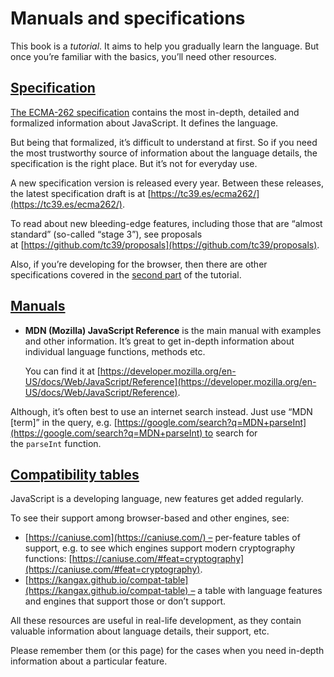 # Manuals and specifications

This book is a _tutorial_. It aims to help you gradually learn the language. But once you’re familiar with the basics, you’ll need other resources.

## [Specification](https://javascript.info/manuals-specifications#specification)

[The ECMA-262 specification](https://www.ecma-international.org/publications/standards/Ecma-262.htm) contains the most in-depth, detailed and formalized information about JavaScript. It defines the language.

But being that formalized, it’s difficult to understand at first. So if you need the most trustworthy source of information about the language details, the specification is the right place. But it’s not for everyday use.

A new specification version is released every year. Between these releases, the latest specification draft is at [https://tc39.es/ecma262/](https://tc39.es/ecma262/).

To read about new bleeding-edge features, including those that are “almost standard” (so-called “stage 3”), see proposals at [https://github.com/tc39/proposals](https://github.com/tc39/proposals).

Also, if you’re developing for the browser, then there are other specifications covered in the [second part](https://javascript.info/browser-environment) of the tutorial.

## [Manuals](https://javascript.info/manuals-specifications#manuals)

- **MDN (Mozilla) JavaScript Reference** is the main manual with examples and other information. It’s great to get in-depth information about individual language functions, methods etc.
    
    You can find it at [https://developer.mozilla.org/en-US/docs/Web/JavaScript/Reference](https://developer.mozilla.org/en-US/docs/Web/JavaScript/Reference).
    

Although, it’s often best to use an internet search instead. Just use “MDN [term]” in the query, e.g. [https://google.com/search?q=MDN+parseInt](https://google.com/search?q=MDN+parseInt) to search for the `parseInt` function.

## [Compatibility tables](https://javascript.info/manuals-specifications#compatibility-tables)

JavaScript is a developing language, new features get added regularly.

To see their support among browser-based and other engines, see:

- [https://caniuse.com](https://caniuse.com/) – per-feature tables of support, e.g. to see which engines support modern cryptography functions: [https://caniuse.com/#feat=cryptography](https://caniuse.com/#feat=cryptography).
- [https://kangax.github.io/compat-table](https://kangax.github.io/compat-table) – a table with language features and engines that support those or don’t support.

All these resources are useful in real-life development, as they contain valuable information about language details, their support, etc.

Please remember them (or this page) for the cases when you need in-depth information about a particular feature.